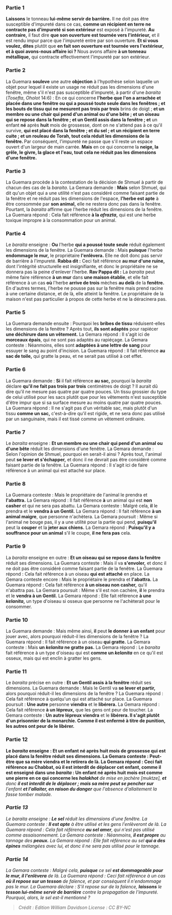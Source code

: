 
### Partie 1
<b>Laissons</b> le tonneau <b>lui-même servir de barrière.</b> Il ne doit pas être susceptible d'impureté dans ce cas, <b>comme un récipient en terre ne contracte pas d'impureté si son extérieur</b> est exposé à l'impureté. <b>Au contraire,</b> il faut dire <b>que son ouverture est tournée vers l'intérieur,</b> et il est rendu impur parce que l'impureté entre par son ouverture. <b>Et si vous voulez, dites</b> plutôt que <b>en fait son ouverture est tournée vers l'extérieur, et à quoi avons-nous affaire ici ? </b> Nous avons affaire <b>à un tonneau métallique,</b> qui contracte effectivement l'impureté par son extérieur.

### Partie 2
La Guemara <b>souleve</b> une autre <b>objection</b> à l'hypothèse selon laquelle un objet pour lequel il existe un usage ne réduit pas les dimensions d'une fenêtre, même s'il n'est pas susceptible d'impureté, à partir d'une <i>baraita</i> (<i>Tosefta</i>, <i>Oholot</i> 14:6) : En ce qui concerne <b>l'herbe que l'on a arrachée et placée dans une fenêtre ou qui a poussé toute seule dans les fenêtres ; et les bouts de tissu qui ne mesurent pas trois par trois</b> brins de doigt ; <b>et un membre ou une chair qui pend d'un animal ou d'une bête ; et un oiseau qui se repose dans la fenêtre ; et un Gentil assis dans la fenêtre ; et</b> un enfant <b>né</b> après <b>huit</b> mois de grossesse, dont on ne s'attend pas à ce qu'il survive, <b>qui est placé dans la fenêtre ; et du sel ; et un récipient en terre cuite ; et un rouleau de Torah, tout cela réduit les dimensions de la fenêtre. </b> Par conséquent, l'impureté ne passe que s'il reste un espace ouvert d'un largeur de main carrée. <b>Mais</b> en ce qui concerne la <b>neige, la grêle, le givre, la glace et l'eau, tout cela ne réduit pas les dimensions d'une fenêtre.</b>

### Partie 3
La Guemara procède à la contestation de la décision de Shmuel à partir de chacun des cas de la <i>baraita</i>. La Gemara demande : <b>Mais</b> selon Shmuel, qui dit qu'un objet qui a une utilité n'est pas considéré comme faisant partie de la fenêtre et ne réduit pas les dimensions de l'espace, <b>l'herbe est apte</b> à être consommée par <b>son animal,</b> elle ne restera donc pas dans la fenêtre. Pourtant, la <i>baraita</i> affirme que l'herbe réduit les dimensions de la fenêtre. La Guemara répond : Cela fait référence <b>à la <i>afrazta</i>,</b> qui est une herbe toxique impropre à la consommation pour un animal.

### Partie 4
Le <i>baraita</i> enseigne : <b>Ou</b> l'herbe <b>qui a poussé toute seule</b> réduit également les dimensions de la fenêtre. La Guemara demande : Mais <b>puisque</b> l'herbe <b>endommage le mur,</b> le propriétaire <b>l'enlèvera.</b> Elle ne doit donc pas servir de barrière à l'impureté. <b>Rabba dit :</b> Ceci fait référence <b>au mur d'une ruine,</b> dont l'intégrité structurelle est insignifiante, et donc le propriétaire ne se donnera pas la peine d'enlever l'herbe. <b>Rav Pappa dit :</b> La <i>baraita</i> peut même faire référence <b>à un mur</b> dans <b>une maison établie</b>, et elle fait référence à un cas <b>où</b> l'herbe <b>arrive de trois</b> mèches <b>au delà</b> de la <b>fenêtre.</b> En d'autres termes, l'herbe ne pousse pas sur la fenêtre mais prend racine à une certaine distance, et de là, elle atteint la fenêtre. Le propriétaire de la maison n'est pas particulier à propos de cette herbe et ne la déracinera pas.

### Partie 5
La Guemara demande ensuite : Pourquoi les <b>bribes de tissu</b> réduisent-elles les dimensions de la fenêtre ? Après tout, <b>ils sont adaptés</b> pour rapiécer <b>une déchirure dans un vêtement.</b> La Gemara répond : Il s'agit ici de <b>morceaux épais</b>, qui ne sont pas adaptés au rapiéçage. La Gemara conteste : Néanmoins, elles sont <b>adaptées à une lettre de sang</b> pour essuyer le sang au point d'incision. La Guemara répond : Il fait référence <b>au sac de toile,</b> qui gratte la peau, et ne serait pas utilisé à cet effet.

### Partie 6
La Guemara demande : <b>Si</b> il fait référence <b>au sac,</b> pourquoi la <i>baraita</i> déclare <b>qu'il ne fait pas trois par trois</b> centimètres de doigt ? Il aurait dû dire qu'il ne mesure pas quatre par quatre</b> pouces. Un tissu grossier du type de celui utilisé pour les sacs plutôt que pour les vêtements n'est susceptible d'être impur que si sa surface mesure au moins quatre par quatre pouces. La Guemara répond : Il ne s'agit pas d'un véritable sac, mais plutôt d'un tissu <b>comme un sac,</b> c'est-à-dire qu'il est rigide, et ne sera donc pas utilisé par un sanguinaire, mais il est tissé comme un vêtement ordinaire.

### Partie 7
Le <i>baraita</i> enseigne : <b>Et un membre ou une chair qui pend d'un animal ou d'une bête</b> réduit les dimensions d'une fenêtre. La Gemara demande : Selon l'opinion de Shmuel, pourquoi en serait-il ainsi ? Après tout, l'animal peut <b>se lever et s'échapper,</b> et donc il ne devrait pas être considéré comme faisant partie de la fenêtre. La Guemara répond : Il s'agit ici de faire référence à un animal qui est attaché sur place.

### Partie 8
La Guemara conteste : Mais le propriétaire de l'animal le prendra et <b>l'abattra.</b> La Gemara répond : Il fait référence <b>à</b> un animal qui est <b>non casher</b> et qui ne sera pas abattu. La Gemara conteste : Malgré cela, <b>il</b> le prendra et le <b>vendra à un Gentil.</b> La Gemara répond : Il fait référence <b>à un animal maigre</b>, que personne n'achètera. La Gemara poursuit : Même si l'animal ne bouge pas, il y a une utilité pour la partie qui pend, <b>puisqu'il</b> peut la <b>couper</b> et la <b>jeter aux chiens.</b> La Gemara répond : <b>Puisqu'il y a souffrance pour un animal</b> s'il le coupe, <b>il ne fera pas</b> cela.

### Partie 9
La <i>baraita</i> enseigne en outre : <b>Et un oiseau qui se repose dans la fenêtre</b> réduit ses dimensions. La Guemara conteste : Mais il va <b>s'envoler,</b> et donc il ne doit pas être considéré comme faisant partie de la fenêtre. La Guemara répond : Cela fait référence à un oiseau <b>qui est attaché</b> en place. La Gemara conteste encore : Mais le propriétaire le prendra et <b>l'abattra.</b> La Guemara répond : Cela fait référence <b>à un oiseau non casher,</b> qu'il n'abattra pas. La Gemara poursuit : Même s'il est non cachère, <b>il</b> le prendra et le <b>vendra à un Gentil.</b> La Gemara répond : Elle fait référence <b>à une <i>kelanita</i>,</b> un type d'oiseau si osseux que personne ne l'achèterait pour le consommer.

### Partie 10
La Guemara demande : Mais même ainsi, <b>il</b> peut <b>le donner à un enfant</b> pour jouer avec, alors pourquoi réduit-il les dimensions de la fenêtre ? La Guemara répond : Il fait référence à un oiseau <b>qui gratte.</b> La Gemara conteste : Mais <b>un <i>kelanita</i> ne gratte pas.</b> La Gemara répond : Le <i>baraita</i> fait référence à un type d'oiseau qui est <b>comme un <i>kelanita</i></b> en ce qu'il est osseux, mais qui est enclin à gratter les gens.

### Partie 11
Le <i>baraita</i> précise en outre : <b>Et un Gentil assis à la fenêtre</b> réduit ses dimensions. La Guemara demande : Mais le Gentil va <b>se lever et partir,</b> alors pourquoi réduit-il les dimensions de la fenêtre ? La Guemara répond : Cela fait référence à quelqu'un qui est attaché sur place. La Guemara poursuit : <b>Une autre</b> personne <b>viendra</b> et le <b>libérera.</b> La Gemara répond : Cela fait référence <b>à un lépreux,</b> que les gens ont peur de toucher. La Gemara conteste : <b>Un autre lépreux viendra</b> et le <b>libérera. Il s'agit plutôt <b>d'un prisonnier de la monarchie.</b> Comme il est enfermé à titre de punition, les autres ont peur de le libérer.

### Partie 12
Le <i>baraita</i> enseigne : <b>Et</b> un enfant <b>né</b> après <b>huit</b> mois de grossesse <b>qui est placé dans la fenêtre</b> réduit ses dimensions. La Gemara conteste : Peut-être que <b>sa mère viendra et le retirera</b> de là. La Gemara répond : Ceci fait référence <b>au Chabbat,</b> où il est interdit de déplacer cet enfant, <b>comme il est enseigné</b> dans une <i>baraita</i> : Un enfant <b>né</b> après <b>huit</b> mois <b>est comme une pierre</b> en ce qui concerne les <i>halakhot</b> de mise en jachère [<i>muktze</i>], <b>et</b> donc <b>il est interdit de le déplacer ; mais sa mère peut se pencher sur</b> l'enfant <b>et l'allaiter, en raison du danger</b> que l'absence d'allaitement la fasse tomber malade.

### Partie 13
Le <i>baraita</i> enseigne : <b>Le sel</b> réduit les dimensions d'une fenêtre. La Guemara conteste : <b>Il est apte</b> à être utilisé et les gens l'enlèveront de là. La Guemara répond : Cela fait référence <b>au sel amer</b>, qui n'est pas utilisé comme assaisonnement. La Gemara conteste : Néanmoins, <b>il est propre</b> au tannage des <b>peaux.</b> La Gemara répond : Elle fait référence au sel <b>qui a des épines</b> mélangées avec lui, et donc il ne sera pas utilisé pour le tannage.

### Partie 14
La Gemara conteste : Malgré cela, <b>puisque</b> ce sel <b>est dommageable pour le mur, il l'enlèvera</b> de là. La Guemara répond : Ceci fait référence à un cas <b>où il repose sur un tesson</b> de faïence, et par conséquent il n'endommage pas le mur. La Guemara déclare : S'il repose sur de la faïence, <b>laissons</b> le <b>tesson lui-même servir de barrière</b> contre la propagation de l'impureté. Pourquoi, alors, le sel est-il mentionné ?

>Crédit : Edition William Davidson
>License : CC BY-NC